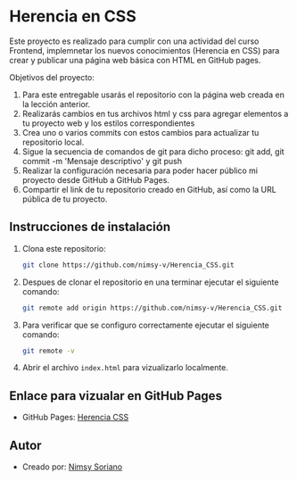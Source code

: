 # Herencia en CSS

Este proyecto es realizado para cumplir con una actividad del curso Frontend, implemnetar los nuevos conocimientos (Herencia en CSS) para crear y publicar una página web básica con HTML en GitHub pages.

Objetivos del proyecto:

1. Para este entregable usarás el repositorio con la página web creada en la lección anterior.
2. Realizarás cambios en tus archivos html y css para agregar elementos a tu proyecto web y los estilos correspondientes
3. Crea uno o varios commits con estos cambios para actualizar tu repositorio local.
4. Sigue la secuencia de comandos de git para dicho proceso: git add, git commit -m 'Mensaje descriptivo' y git push
5. Realizar la configuración necesaria para poder hacer público mi proyecto desde GitHub a GitHub Pages.
6. Compartir el link de tu repositorio creado en GitHub, así como la URL pública de tu proyecto.

## Instrucciones de instalación

1. Clona este repositorio:

   ```bash
   git clone https://github.com/nimsy-v/Herencia_CSS.git
   ```

2. Despues de clonar el repositorio en una terminar ejecutar el siguiente comando:

   ```bash
   git remote add origin https://github.com/nimsy-v/Herencia_CSS.git
   ```

3. Para verificar que se configuro correctamente ejecutar el siguiente comando:

   ```bash
   git remote -v
   ```

4. Abrir el archivo `index.html` para vizualizarlo localmente.

## Enlace para vizualar en GitHub Pages

- GitHub Pages: [Herencia CSS](https://nimsy-v.github.io/Herencia_CSS)

## Autor

- Creado por: [Nimsy Soriano](https://github.com/nimsy-v)

